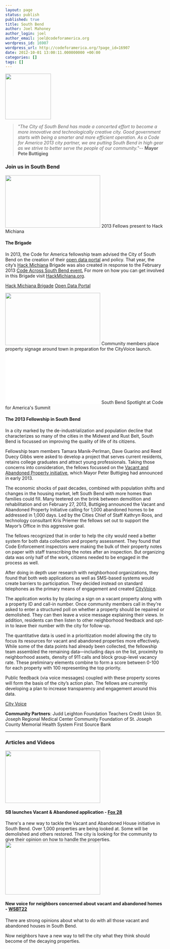 ```yaml
---
layout: page
status: publish
published: true
title: South Bend
author: Joel Mahoney
author_login: joel
author_email: joel@codeforamerica.org
wordpress_id: 16907
wordpress_url: http://codeforamerica.org/?page_id=16907
date: 2012-10-01 13:00:11.000000000 +00:00
categories: []
tags: []
---
```

<div class="text-and-picture">
<div class="picture"><img alt="" src="http://codeforamerica.org/wp-content/uploads/2012/09/south-bend-seal.png" width="144" height="144" /></div>
<blockquote><em>"The City of South Bend has made a concerted effort to become a more innovative and technologically creative city. Good government starts with being a smarter and more efficient operation. As a Code for America 2013 city partner, we are putting South Bend in high gear as we strive to better serve the people of our community."</em>-- <strong>Mayor Pete Buttigieg</strong></blockquote>
</div>
<div class="clearfix"></div>
<h3>Join us in South Bend</h3>
<div class="text-and-picture">
<div class="picture"><img alt="" src="http://www.codeforamerica.org/wp-content/uploads/2012/10/fellows_atbrigade.jpg" width="300" height="165" />
2013 Fellows present to Hack Michiana</div>
<h4>The Brigade</h4>
In 2013, the Code for America fellowship team advised the City of South Bend on the creation of their <a href="https://data.southbendin.gov/">open data portal</a> and policy. That year, the city’s <a href="http://hackmichiana.org/">Hack Michiana</a> Brigade was also created in response to the February 2013 <a href="http://www.southbendwiki.org/Code_Across_South_Bend">Code Across South Bend event.</a> For more on how you can get involved in this Brigade visit <a href="http://hackmichiana.org/">HackMichiana.org</a>.
<p class="link-block"><a href="http://hackmichiana.org/">Hack Michiana Brigade</a>
<a href="https://data.southbendin.gov/">Open Data Portal</a></p>

</div>
<div class="text-and-picture">
<div class="picture">

<img alt="" src="http://www.codeforamerica.org/wp-content/uploads/2012/10/stakingground.jpg" width="300" height="165" />
Community members place property signage around town in preparation for the CityVoice launch.

<iframe src="//www.youtube.com/embed/FV16zvHJcRY" height="165" width="300" allowfullscreen="" frameborder="0"></iframe>
South Bend Spotlight at Code for America's Summit

</div>
<h4>The 2013 Fellowship in South Bend</h4>
<p dir="ltr">In a city marked by the de-industrialization and population decline that characterizes so many of the cities in the Midwest and Rust Belt, South Bend is focussed on improving the quality of life of its citizens.</p>
<p dir="ltr">Fellowship team members Tamara Manik-Perlman, Dave Guarino and Reed Duecy Gibbs were asked to develop a project that serves current residents, retains college graduates and attract young professionals. Taking those concerns into consideration, the fellows focussed on the <a href="http://www.ci.south-bend.in.us/government/content/vacant-abandoned-properties-initiative">Vacant and Abandoned Property initiative</a>, which Mayor Peter Buttigieg had announced in early 2013.</p>
<p dir="ltr">The economic shocks of past decades, combined with population shifts and changes in the housing market, left South Bend with more homes than families could fill. Many teetered on the brink between demolition and rehabilitation and on February 27, 2013, Buttigieg announced the Vacant and Abandoned Property Initiative calling for 1,000 abandoned homes to be addressed in 1,000 days. Led by the Cities Chief of Staff Kathryn Roos, and technology consultant Kris Priemer the fellows set out to support the Mayor’s Office in this aggressive goal.</p>
<p dir="ltr">The fellows recognized that in order to help the city would need a better system for both data collection and property assessment. They found that Code Enforcement inspectors were making the bulk of their property notes on paper with staff transcribing the notes after an inspection. But organizing data was only half of the work, citizens needed to be engaged in the process as well.</p>
<p dir="ltr">After doing in depth user research with neighborhood organizations, they found that both web applications as well as SMS-based systems would create barriers to participation. They decided instead on standard telephones as the primary means of engagement and created <a href="http://cityvoiceapp.com">CityVoice</a>.</p>
<p dir="ltr">The application works by by placing a sign on a vacant property along with a property ID and call-in number. Once community members call in they're asked to enter a structured poll on whether a property should be repaired or demolished. They can then leave a voice message explaining their views. In addition, residents can then listen to other neighborhood feedback and opt-in to leave their number with the city for follow-up.</p>
The quantitative data is used in a prioritization model allowing the city to focus its resources for vacant and abandoned properties more effectively. While some of the data points had already been collected, the fellowship team assembled the remaining data—including days on the list, proximity to neighborhood assets, density of 911 calls and block group-level vacancy rate. These preliminary elements combine to form a score between 0-100 for each property with 100 representing the top priority.

Public feedback (via voice messages) coupled with these property scores will form the basis of the city’s action plan. The fellows are currently developing a plan to increase transparency and engagement around this data.

<a href="http://www.cityvoiceapp.com/">City Voice</a>

<strong>Community Partners</strong>:
Judd Leighton Foundation
Teachers Credit Union
St. Joseph Regional Medical Center
Community Foundation of St. Joseph County
Memorial Health System
First Source Bank

</div>

<hr />

<h3>Articles and Videos</h3>
<div class="picture-and-text">
<div class="picture"><a href="http://www.fox28.com/story/23571332/2013/09/30/sb-launches-vacant-abandoned-application"><img alt="" src="http://www.codeforamerica.org/wp-content/uploads/2012/10/southbend_press1.jpg" width="300" height="165" /></a></div>
<h4>SB launches Vacant &amp; Abandoned application - <a href="http://www.fox28.com/story/23571332/2013/09/30/sb-launches-vacant-abandoned-application">Fox 28</a></h4>
There's a new way to tackle the Vacant and Abandoned House initiative in South Bend. Over 1,000 properties are being looked at. Some will be demolished and others restored. The city is looking for the community to give their opinion on how to handle the properties.

</div>
<div class="picture-and-text">
<div class="picture"><a href="http://www.wsbt.com/news/local/new-voice-for-neighbors-concerned-about-vacant-and-abandoned-homes/-/21046398/22222190/-/qmmk0d/-/index.html"><img alt="" src="http://www.codeforamerica.org/wp-content/uploads/2012/10/southbend_press3.jpg" width="300" height="165" /></a></div>
<h4>New voice for neighbors concerned about vacant and abandoned homes - <a href="http://www.wsbt.com/news/local/new-voice-for-neighbors-concerned-about-vacant-and-abandoned-homes/-/21046398/22222190/-/qmmk0d/-/index.html">WSBT22</a></h4>
There are strong opinions about what to do with all those vacant and abandoned houses in South Bend.

Now neighbors have a new way to tell the city what they think should become of the decaying properties.

</div>
